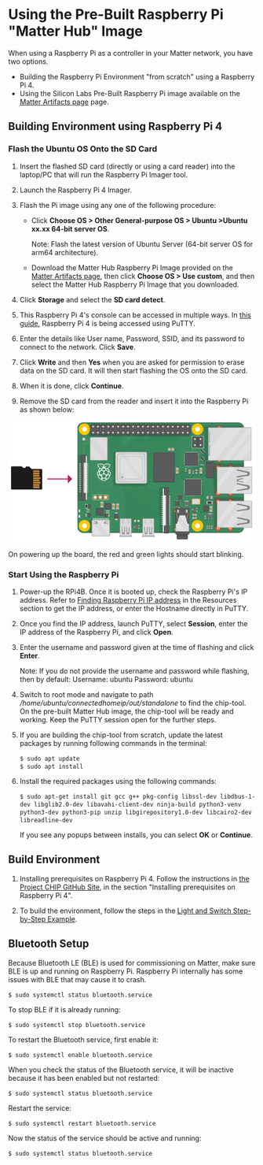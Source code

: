 # Using the Pre-Built Raspberry Pi "Matter Hub" Image

When using a Raspberry Pi as a controller in your Matter network, you have two options.

- Building the Raspberry Pi Environment "from scratch" using a Raspberry Pi 4.
- Using the Silicon Labs Pre-Built Raspberry Pi image available on the [Matter Artifacts page](/matter/{build-docspace-version}/matter-prerequisites/matter-artifacts) page.

## Building Environment using Raspberry Pi 4

### Flash the Ubuntu OS Onto the SD Card

1. Insert the flashed SD card (directly or using a card reader) into the
   laptop/PC that will run the Raspberry Pi Imager tool.
2. Launch the Raspberry Pi 4 Imager.
3. Flash the Pi image using any one of the following procedure:

   - Click **Choose OS > Other General-purpose OS > Ubuntu >Ubuntu xx.xx 64-bit server OS**.

     Note: Flash the latest version of Ubuntu Server (64-bit server OS for arm64 architecture).

   - Download the Matter Hub Raspberry Pi Image provided on the [Matter Artifacts page](/matter/{build-docspace-version}/matter-prerequisites/matter-artifacts), then click **Choose OS > Use custom**, and then select the Matter Hub Raspberry Pi Image that you downloaded.

4. Click **Storage** and select the **SD card detect**.
5. This Raspberry Pi 4's console can be accessed in multiple ways.
   In [this guide](https://www.raspberrypi.com/documentation/computers/remote-access.html), Raspberry Pi 4 is being accessed using PuTTY.
6. Enter the details like User name, Password, SSID, and its password to connect to the network. Click **Save**.
7. Click **Write** and then **Yes** when you are asked for permission to erase data on the SD card. It will then start flashing the OS onto the SD card.
8. When it is done, click **Continue**.
9. Remove the SD card from the reader and insert it into the Raspberry Pi as shown below:

![Inserting SD into Pi](images/sd-into-pi.png)

On powering up the board, the red and green lights should start blinking.

### Start Using the Raspberry Pi

1. Power-up the RPi4B. Once it is booted up, check the Raspberry Pi's IP address. Refer to [Finding Raspberry Pi IP address](/matter/{build-docspace-version}/matter-references/find-raspi) in the Resources section to get the IP address, or enter the Hostname directly in PuTTY.
2. Once you find the IP address, launch PuTTY, select **Session**, enter the IP address of the Raspberry Pi, and click **Open**.
3. Enter the username and password given at the time of flashing and click
   **Enter**.

   Note: If you do not provide the username and password while flashing, then by default:
   Username: ubuntu
   Password: ubuntu

4. Switch to root mode and navigate to path _/home/ubuntu/connectedhomeip/out/standalone_ to find the chip-tool. On the pre-built Matter Hub image, the chip-tool will be ready and working. Keep the PuTTY session open for the further steps.
5. If you are building the chip-tool from scratch, update the latest packages by running following commands in the terminal:

   ```shell
   $ sudo apt update
   $ sudo apt install

   ```

6. Install the required packages using the following commands:

   ```shell
   $ sudo apt-get install git gcc g++ pkg-config libssl-dev libdbus-1-dev libglib2.0-dev libavahi-client-dev ninja-build python3-venv python3-dev python3-pip unzip libgirepository1.0-dev libcairo2-dev libreadline-dev
   ```

   If you see any popups between installs, you can select **OK** or **Continue**.

## Build Environment

1. Installing prerequisites on Raspberry Pi 4. Follow the instructions in [the Project CHIP GitHub Site](https://github.com/project-chip/connectedhomeip/blob/master/docs/guides/BUILDING.md),
   in the section "Installing prerequisites on Raspberry Pi 4".

2. To build the environment, follow the steps in the [Light and Switch Step-by-Step Example](/matter/{build-docspace-version}/matter-light-switch-example/01-wifi-light-switch-example).

## Bluetooth Setup

Because Bluetooth LE (BLE) is used for commissioning on Matter, make sure BLE is up and running on Raspberry Pi. Raspberry Pi internally has
some issues with BLE that may cause it to crash.

```shell
$ sudo systemctl status bluetooth.service
```

To stop BLE if it is already running:

```shell
$ sudo systemctl stop bluetooth.service
```

To restart the Bluetooth service, first enable it:

```shell
$ sudo systemctl enable bluetooth.service
```

When you check the status of the Bluetooth service, it will be inactive because
it has been enabled but not restarted:

```shell
$ sudo systemctl status bluetooth.service
```

Restart the service:

```shell
$ sudo systemctl restart bluetooth.service
```

Now the status of the service should be active and running:

```shell
$ sudo systemctl status bluetooth.service
```
